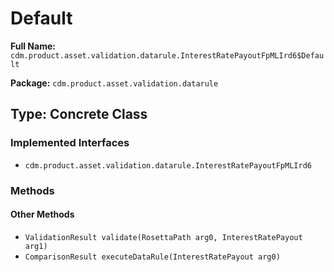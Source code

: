 # Default

**Full Name:** `cdm.product.asset.validation.datarule.InterestRatePayoutFpMLIrd6$Default`

**Package:** `cdm.product.asset.validation.datarule`

## Type: Concrete Class

### Implemented Interfaces

- `cdm.product.asset.validation.datarule.InterestRatePayoutFpMLIrd6`

### Methods

#### Other Methods

- `ValidationResult validate(RosettaPath arg0, InterestRatePayout arg1)`
- `ComparisonResult executeDataRule(InterestRatePayout arg0)`

